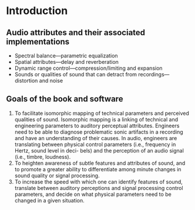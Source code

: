 # Introduction

## Audio attributes and their associated implementations

- Spectral balance—parametric equalization
- Spatial attributes—delay and reverberation
- Dynamic range control—compression/limiting and expansion
- Sounds or qualities of sound that can detract from recordings—distortion and noise

## Goals of the book and software

1. To facilitate isomorphic mapping of technical parameters and perceived qualities of sound. Isomorphic mapping is a linking of technical and engineering parameters to auditory perceptual attributes. Engineers need to be able to diagnose problematic sonic artifacts in a recording and have an understanding of their causes. In audio, engineers are translating between physical control parameters \(i.e., frequency in Hertz, sound level in deci- bels\) and the perception of an audio signal \(i.e., timbre, loudness\).
2. To heighten awareness of subtle features and attributes of sound, and to promote a greater ability to differentiate among minute changes in sound quality or signal processing.
3. To increase the speed with which one can identify features of sound, translate between auditory perceptions and signal processing control parameters, and decide on what physical parameters need to be changed in a given situation.
